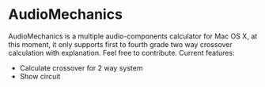 # AudioMechanics
AudioMechanics is a multiple audio-components calculator for Mac OS X, at this moment, it only supports first to fourth grade two way crossover calculation with explanation. Feel free to contribute.
Current features:
- Calculate crossover for 2 way system
- Show circuit 
